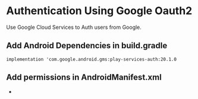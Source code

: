 # Authentication Using Google Oauth2
Use Google Cloud Services to Auth users from Google.

## Add Android Dependencies in build.gradle
`implementation 'com.google.android.gms:play-services-auth:20.1.0`

## Add permissions in AndroidManifest.xml
- <uses-permission android:name="android.permission.INTERNET"/>